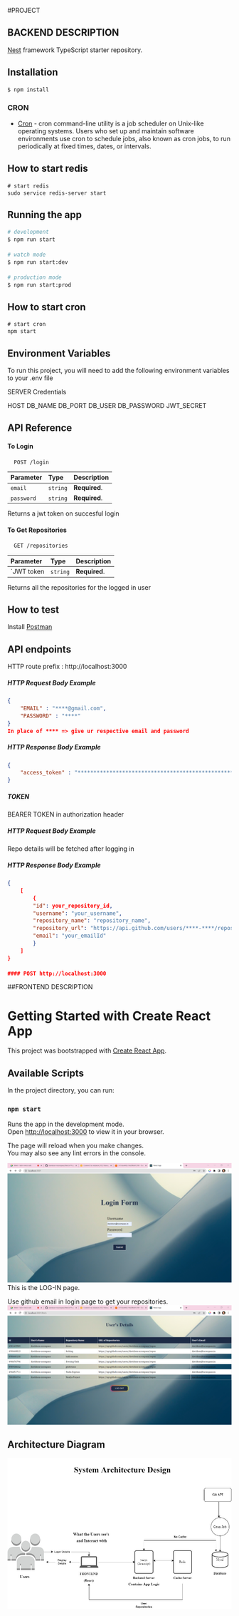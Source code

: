 #PROJECT 

## BACKEND DESCRIPTION

[Nest](https://github.com/nestjs/nest) framework TypeScript starter repository.

## Installation

```bash
$ npm install
```

### CRON
- [Cron](https://www.npmjs.com/package/node-cron) - cron command-line utility is a job scheduler on Unix-like operating systems. Users who set up and maintain software environments use cron to schedule jobs, also known as cron jobs, to run periodically at fixed times, dates, or intervals.

## How to start redis
```
# start redis
sudo service redis-server start
```

## Running the app

```bash
# development
$ npm run start

# watch mode
$ npm run start:dev

# production mode
$ npm run start:prod
```

## How to start cron
```
# start cron
npm start
```

## Environment Variables

To run this project, you will need to add the following environment variables to your .env file

SERVER Credentials 

HOST
DB_NAME 
DB_PORT 
DB_USER 
DB_PASSWORD 
JWT_SECRET 

## API Reference

#### To Login

```http
  POST /login
```

| Parameter | Type     | Description                |
| :-------- | :------- | :------------------------- |
| `email`   | `string` | **Required**.              |
| `password`| `string` | **Required**.              |

Returns a jwt token on succesful login

#### To Get Repositories 

```http
  GET /repositories
```

| Parameter | Type     | Description                       |
| :-------- | :------- | :-------------------------------- |
| `JWT token| `string` | **Required**.  |

Returns all the repositories for the logged in user


## How to test
Install [Postman](https://www.getpostman.com/)

## API endpoints
HTTP route prefix : http://localhost:3000
##### HTTP Request Body Example
```json
{
    "EMAIL" : "****@gmail.com",
    "PASSWORD" : "****"
}
In place of **** => give ur respective email and password
```
##### HTTP Response Body Example
```json
{
    "access_token" : "**************************************************************************"
}
```
##### TOKEN 
 BEARER TOKEN in authorization header
##### HTTP Request Body Example
Repo details will be fetched after logging in
##### HTTP Response Body Example
```json
{
    [
        {
        "id": your_repository_id,
        "username": "your_username",
        "repository_name": "repository_name",
        "repository_url": "https://api.github.com/users/****-****/repos",
        "email": "your_emailId"
        }
    ]
}

#### POST http://localhost:3000


```


##FRONTEND DESCRIPTION

# Getting Started with Create React App

This project was bootstrapped with [Create React App](https://github.com/facebook/create-react-app).

## Available Scripts

In the project directory, you can run:

### `npm start`

Runs the app in the development mode.\
Open [http://localhost:3000](http://localhost:3000) to view it in your browser.

The page will reload when you make changes.\
You may also see any lint errors in the console.


![alt text](https://github.com/davidson-ncompass/NestJs-Project/blob/master/screens/login.png?raw=true)
This is the LOG-IN page.


Use github email in login page to get your repositories.
![alt text](https://github.com/davidson-ncompass/NestJs-Project/blob/master/screens/user-details.png?raw=true)



## Architecture Diagram
![alt text](https://github.com/davidson-ncompass/NestJs-Project/blob/master/System%20Architecture.jpg?raw=true)

